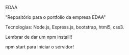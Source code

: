 EDAA

"Repositório para o portfolio da empresa EDAA"

Tecnologias: Node.js, Express.js, bootstrap, html5, css3.
 
Lembrar de dar um npm install!!

npm start para iniciar o servidor!
